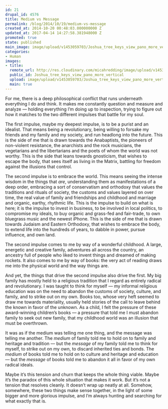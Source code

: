 ```yaml
---
id: 21
drupal_id: 4576
title: Medium vs Message
permalink: /blog/2014/10/19/medium-vs-message
created_at: 2014-10-20 00:48:03.000000000 Z
updated_at: 2017-04-14 14:27:58.381948000 Z
promoted: true
state: published
main_image: image/upload/v1453059703/Joshua_tree_keys_view_pano_more_vertical.jpg
categories:
- Human
images:
- title: 
  remote_url: http://res.cloudinary.com/micahredding/image/upload/v1453059703/Joshua_tree_keys_view_pano_more_vertical.jpg
  public_id: Joshua_tree_keys_view_pano_more_vertical
  upload: image/upload/v1453059703/Joshua_tree_keys_view_pano_more_vertical.jpg
  main: true
---
```

For me, there is a deep philosophical conflict that runs underneath everything I do and think. It makes me constantly question and measure and analyze — holding everything I’m doing up to inspection, trying to figure out how it matches to the two different impulses that battle for my soul.

The first impulse, maybe my deepest impulse, is to be a purist and an idealist. That means being a revolutionary, being willing to forsake my friends and my family and my society, and run headlong into the future. This is the side of me that is drawn towards the Anabaptists, the pioneers of non-violent resistance, the anarchists and the rock musicians, the vegetarians and the libertarians and the poets of whom the world was not worthy. This is the side that leans towards gnosticism, that wishes to escape the body, that sees itself as living in the Matrix, battling for freedom against the illusions that control.

The second impulse is to embrace the world. This means seeing the intense wisdom in the things that *are*, understanding them as manifestations of a deep order, embracing a sort of conservatism and orthodoxy that values the traditions and rituals of society, the customs and values layered on over time, the real value of family and friendships and childhood and marriage and organic, earthy, rhythmic life. This is the impulse to build on what is here; it is the impulse to invest in business, to be involved in local politics, to compromise my ideals, to buy organic and grass-fed and fair-trade, to own bluegrass music and the newest iPhone. This is the side of me that is drawn towards Judaism and Eastern Orthodoxy, that wishes to embrace the body, to extend life into the hundreds of years, to dabble in power, pursue influence, and own land.

The second impulse comes to me by way of a wonderful childhood. A large, energetic and creative family, adventures all across the country, an ancestry full of people who liked to invent things and dreamed of making rockets. It also comes to me by way of books: the very act of reading draws me into the physical world and the way things are.

And yet, the things that drive the second impulse also drive the first. My big family has mostly held to a religious tradition that I regard as entirely radical and revolutionary. I was taught to think for myself — my informal religious education was on the need to abandon the customs of society, culture, and family, and to strike out on my own. Books too, whose very heft seemed to draw me towards materiality, usually held stories of the call to leave behind the known in favor of the unknown. As a child, I felt the pressure of these award-winning children’s books — a pressure that told me I must abandon family to seek out new family, that my childhood world was an illusion that must be overthrown.

It was as if the medium was telling me one thing, and the message was telling me another. The *medium* of family told me to hold on to family and heritage and tradition — but the *message* of my family told me to think for myself, to strike out on my own, to discard inherited ties and bonds. The *medium* of books told me to hold on to culture and heritage and education — but the *message* of books told me to abandon it all in favor of my own radical ideals.

Maybe it’s this tension and churn that keeps the whole thing viable. Maybe it’s the paradox of this whole situation that makes it work. But it’s not a tension that resolves cleanly. It doesn’t wrap up neatly at all. Somehow, somewhere, these two things make sense together, in the light of some bigger and more glorious impulse, and I’m always hunting and searching for what exactly that is.
